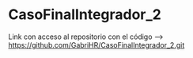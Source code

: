 # CasoFinalIntegrador_2
Link con acceso al repositorio con el código --> https://github.com/GabriHR/CasoFinalIntegrador_2.git
